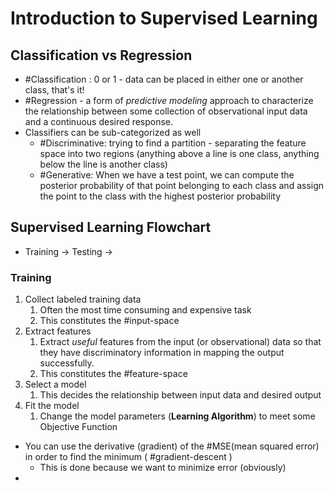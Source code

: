 # Introduction to Supervised Learning
## Classification vs Regression
- #Classification : 0 or 1 - data can be placed in either one or another class, that's it!
- #Regression - a form of _predictive modeling_ approach to characterize the relationship between some collection of observational input data and a continuous desired response.
- Classifiers can be sub-categorized as well
	- #Discriminative: trying to find a partition - separating the feature space into two regions (anything above a line is one class, anything below the line is another class)
	- #Generative: When we have a test point, we can compute the posterior probability of that point belonging to each class and assign the point to the class with the highest posterior probability

## Supervised Learning Flowchart
- Training -> Testing -> 

### Training
1. Collect labeled training data
	1. Often the most time consuming and expensive task 
	2. This constitutes the #input-space
2. Extract features
	1. Extract *useful* features from the input (or observational) data so that they have discriminatory information in mapping the output successfully. 
	2. This constitutes the #feature-space
3. Select a model
	1. This decides the relationship between input data and desired output
4. Fit the model
	1. Change the model parameters (**Learning Algorithm**) to meet some Objective Function

- You can use the derivative (gradient) of the #MSE(mean squared error) in order to find the minimum ( #gradient-descent )
	- This is done because we want to minimize error (obviously)
- 